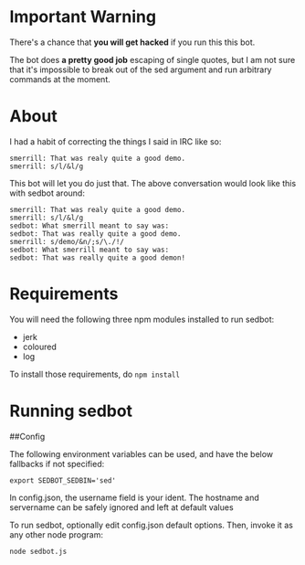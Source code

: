 # Important Warning

There's a chance that **you will get hacked** if you run this this bot.

The bot does **a pretty good job** escaping of single quotes, but
I am not sure that it's impossible to break out of the sed argument
and run arbitrary commands at the moment.

# About

I had a habit of correcting the things I said in IRC like so:

    smerrill: That was realy quite a good demo.
    smerrill: s/l/&l/g

This bot will let you do just that. The above conversation would look
like this with sedbot around:

    smerrill: That was realy quite a good demo.
    smerrill: s/l/&l/g
    sedbot: What smerrill meant to say was:
    sedbot: That was really quite a good demo.
    smerrill: s/demo/&n/;s/\./!/
    sedbot: What smerrill meant to say was:
    sedbot: That was really quite a good demon!

# Requirements

You will need the following three npm modules installed to run sedbot:

- jerk
- coloured
- log

To install those requirements, do <code>npm install</code>

# Running sedbot

##Config

The following environment variables can be used, and have the below fallbacks
if not specified:

    export SEDBOT_SEDBIN='sed'

In config.json, the username field is your ident.
The hostname and servername can be safely ignored and left at default values

To run sedbot, optionally edit config.json default options. Then, invoke it as any other node program:

    node sedbot.js

